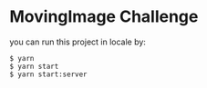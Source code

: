 # MovingImage Challenge

you can run this project in locale by:

```
$ yarn
$ yarn start
$ yarn start:server
```
